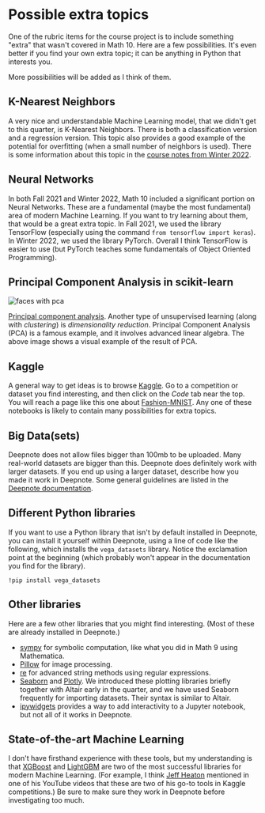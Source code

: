 # Possible extra topics

One of the rubric items for the course project is to include something "extra" that wasn't covered in Math 10.  Here are a few possibilities.  It's even better if you find your own extra topic; it can be anything in Python that interests you.

More possibilities will be added as I think of them.

## K-Nearest Neighbors

A very nice and understandable Machine Learning model, that we didn't get to this quarter, is K-Nearest Neighbors.  There is both a classification version and a regression version.  This topic also provides a good example of the potential for overfitting (when a small number of neighbors is used).  There is some information about this topic in the [course notes from Winter 2022](https://christopherdavisuci.github.io/UCI-Math-10-W22/Week6/Week6-Wednesday.html).

## Neural Networks

In both Fall 2021 and Winter 2022, Math 10 included a significant portion on Neural Networks.  These are a fundamental (maybe the most fundamental) area of modern Machine Learning.  If you want to try learning about them, that would be a great extra topic.  In Fall 2021, we used the library TensorFlow (especially using the command `from tensorflow import keras`).  In Winter 2022, we used the library PyTorch.  Overall I think TensorFlow is easier to use (but PyTorch teaches some fundamentals of Object Oriented Programming).

## Principal Component Analysis in scikit-learn

![faces with pca](../images/pca.png)

[Principal component analysis](https://scikit-learn.org/stable/modules/decomposition.html#pca).  Another type of unsupervised learning (along with *clustering*) is *dimensionality reduction*.  Principal Component Analysis (PCA) is a famous example, and it involves advanced linear algebra.  The above image shows a visual example of the result of PCA.

## Kaggle

A general way to get ideas is to browse [Kaggle](https://www.kaggle.com/).  Go to a competition or dataset you find interesting, and then click on the *Code* tab near the top.  You will reach a page like this one about [Fashion-MNIST](https://www.kaggle.com/zalando-research/fashionmnist/code).  Any one of these notebooks is likely to contain many possibilities for extra topics.

## Big Data(sets)

Deepnote does not allow files bigger than 100mb to be uploaded.  Many real-world datasets are bigger than this.  Deepnote does definitely work with larger datasets.  If you end up using a larger dataset, describe how you made it work in Deepnote.  Some general guidelines are listed in the [Deepnote documentation](https://docs.deepnote.com/importing-and-exporing/importing-data-to-deepnote#uploading-files-to-deepnote).

## Different Python libraries

If you want to use a Python library that isn't by default installed in Deepnote, you can install it yourself within Deepnote, using a line of code like the following, which installs the `vega_datasets` library.  Notice the exclamation point at the beginning (which probably won't appear in the documentation you find for the library).
```
!pip install vega_datasets
```

## Other libraries
Here are a few other libraries that you might find interesting.  (Most of these are already installed in Deepnote.)
* [sympy](https://www.sympy.org/en/index.html) for symbolic computation, like what you did in Math 9 using Mathematica.
* [Pillow](https://pillow.readthedocs.io/en/stable/index.html) for image processing.
* [re](https://docs.python.org/3/library/re.html) for advanced string methods using regular expressions.
* [Seaborn](https://seaborn.pydata.org/) and [Plotly](https://plotly.com/python/plotly-express/).  We introduced these plotting libraries briefly together with Altair early in the quarter, and we have used Seaborn frequently for importing datasets.  Their syntax is similar to Altair.
* [ipywidgets](https://ipywidgets.readthedocs.io/en/latest/) provides a way to add interactivity to a Jupyter notebook, but not all of it works in Deepnote.

## State-of-the-art Machine Learning
I don't have firsthand experience with these tools, but my understanding is that [XGBoost](https://xgboost.readthedocs.io/en/stable/python/index.html) and [LightGBM](https://lightgbm.readthedocs.io/en/latest/Python-Intro.html) are two of the most successful libraries for modern Machine Learning.  (For example, I think [Jeff Heaton](https://www.youtube.com/channel/UCR1-GEpyOPzT2AO4D_eifdw) mentioned in one of his YouTube videos that these are two of his go-to tools in Kaggle competitions.)  Be sure to make sure they work in Deepnote before investigating too much.

